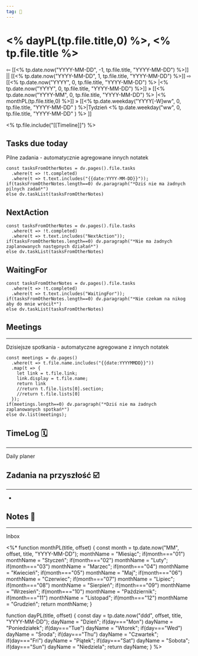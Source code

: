 ```yaml
---
tag: 🔧
---
```

# <% dayPL(tp.file.title,0) %>, <% tp.file.title %>
⇦ [[<% tp.date.now("YYYY-MM-DD", -1, tp.file.title, "YYYY-MM-DD") %>]] || [[<% tp.date.now("YYYY-MM-DD", 1, tp.file.title, "YYYY-MM-DD") %>]] ⇨
[[<% tp.date.now("YYYY", 0, tp.file.title, "YYYY-MM-DD") %> |<% tp.date.now("YYYY", 0, tp.file.title, "YYYY-MM-DD") %>]] » [[<% tp.date.now("YYYY-MM", 0, tp.file.title, "YYYY-MM-DD") %> |<% monthPL(tp.file.title,0) %>]] » [[<% tp.date.weekday("YYYY[-W]ww", 0, tp.file.title, "YYYY-MM-DD" ) %>|Tydzień <% tp.date.weekday("ww", 0, tp.file.title, "YYYY-MM-DD" ) %> ]]
<div class="timeline timeline--day"><% tp.file.include("[[Timeline]]") %></div>

## Tasks due today
Pilne zadania - automatycznie agregowane innych notatek
```dataviewjs
const tasksFromOtherNotes = dv.pages().file.tasks
  .where(t => !t.completed)
  .where(t => t.text.includes("{{date:YYYY-MM-DD}}"));
if(tasksFromOtherNotes.length==0) dv.paragraph("*Dziś nie ma żadnych pilnych zadań*")
else dv.taskList(tasksFromOtherNotes)
```

## NextAction
```dataviewjs
const tasksFromOtherNotes = dv.pages().file.tasks
  .where(t => !t.completed)
  .where(t => t.text.includes("NextAction"));
if(tasksFromOtherNotes.length==0) dv.paragraph("*Nie ma żadnych zaplanowanych następnych działań*")
else dv.taskList(tasksFromOtherNotes)
```

## WaitingFor
```dataviewjs
const tasksFromOtherNotes = dv.pages().file.tasks
  .where(t => !t.completed)
  .where(t => t.text.includes("WaitingFor"));
if(tasksFromOtherNotes.length==0) dv.paragraph("*Nie czekam na nikog aby do mnie wrócił*")
else dv.taskList(tasksFromOtherNotes)
```

## Meetings
---
Dzisiejsze spotkania - automatyczne agregowane z innych notatek
```dataviewjs
const meetings = dv.pages()
  .where(t => t.file.name.includes("{{date:YYYYMMDD}}"))
  .map(t => {
    let link = t.file.link;
    link.display = t.file.name;
    return link
    //return t.file.lists[0].section;
    //return t.file.lists[0]
  });
if(meetings.length==0) dv.paragraph("*Dziś nie ma żadnych zaplanowanych spotkań*")
else dv.list(meetings);
```


## TimeLog 🗓️
---
Daily planer

## Zadania na przyszłość ☑️
---
- 

## Notes 📝
---
Inbox

<%*
function monthPL(title, offset) {
const month = tp.date.now("MM", offset, title, "YYYY-MM-DD");
monthName = "Miesiąc";
if(month==="01") monthName = "Styczeń";
if(month==="02") monthName = "Luty";
if(month==="03") monthName = "Marzec";
if(month==="04") monthName = "Kwiecień";
if(month==="05") monthName = "Maj";
if(month==="06") monthName = "Czerwiec";
if(month==="07") monthName = "Lipiec";
if(month==="08") monthName = "Sierpień";
if(month==="09") monthName = "Wrzesień";
if(month==="10") monthName = "Październik";
if(month==="11") monthName = "Listopad";
if(month==="12") monthName = "Grudzień";
return monthName;
}

function dayPL(title, offset) {
const day = tp.date.now("ddd", offset, title, "YYYY-MM-DD");
dayName = "Dzień";
if(day==="Mon") dayName = "Poniedziałek";
if(day==="Tue") dayName = "Wtorek";
if(day==="Wed") dayName = "Środa";
if(day==="Thu") dayName = "Czwartek";
if(day==="Fri") dayName = "Piątek";
if(day==="Sat") dayName = "Sobota";
if(day==="Sun") dayName = "Niedziela";
return dayName;
}
%>